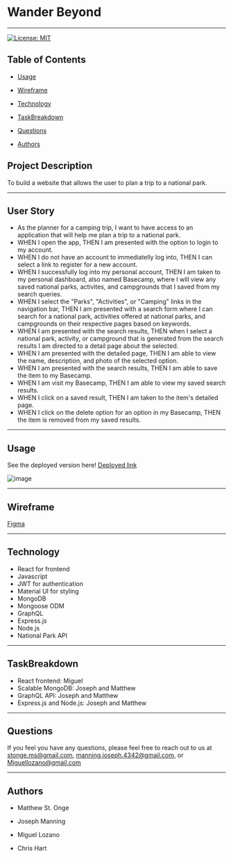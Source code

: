 
# **Wander Beyond**
---

[![License: MIT](https://img.shields.io/badge/License-MIT-yellow.svg)](https://opensource.org/licenses/MIT)


## **Table of Contents**

* [Usage](#usage)

* [Wireframe](#wireframe)

* [Technology](#technology)

* [TaskBreakdown](#taskbreakdown)

* [Questions](#questions)

* [Authors](#authors)


## **Project Description**

To build a website that allows the user to plan a trip to a national park.

---

## **User Story**

- As the planner for a camping trip, I want to have access to an application that will help me plan a trip to a national park.
- WHEN I open the app, THEN I am presented with the option to login to my account.
- WHEN I do not have an account to immediatelly log into, THEN I can select a link to register for a new account. 
- WHEN I successfully log into my personal account, THEN I am taken to my personal dashboard, also named Basecamp, where I will view any saved national parks, activites, and campgrounds that I saved from my search queries.
- WHEN I select the "Parks", "Activities", or "Camping" links in the navigation bar, THEN I am presented with a search form where I can search for a national park, activities offered at national parks, and campgrounds on their respective pages based on keywords.
- WHEN I am presented with the search results, THEN when I select a national park, activity, or campground that is generated from the search results I am directed to a detail page about the selected.
- WHEN I am presented with the detailed page, THEN I am able to view the name, description, and photo of the selected option.
- WHEN I am presented with the search results, THEN I am able to save the item to my Basecamp.
- WHEN I am visit my Basecamp, THEN I am able to view my saved search results.
- WHEN I click on a saved result, THEN I am taken to the item's detailed page.
- WHEN I click on the delete option for an option in my Basecamp, THEN the item is removed from my saved results.



---

## Usage

See the deployed version here! [Deployed link](####)

![image](./client/public/img/favicon.ico)

---

## **Wireframe**

[Figma][1]

[1]:  https://www.figma.com/file/ctNGVwtaGKrwc4JGDYAyn3/Wander-Beyond?node-id=0%3A1 "Wander Beyond Wireframe"

---

## **Technology**

- React for frontend
- Javascript
- JWT for authentication
- Material UI for styling
- MongoDB
- Mongoose ODM
- GraphQL
- Express.js 
- Node.js
- National Park API

---

## **TaskBreakdown**

- React frontend: Miguel
- Scalable MongoDB: Joseph and Matthew
- GraphQL API: Joseph and Matthew
- Express.js and Node.js: Joseph and Matthew

---

## **Questions**

If you feel you have any questions, please feel free to reach out to us at stonge.ms@gmail.com, manning.joseph.4342@gmail.com,
or Miguellozano@gmail.com

---

## **Authors**

* Matthew St. Onge

* Joseph Manning

* Miguel Lozano

* Chris Hart

